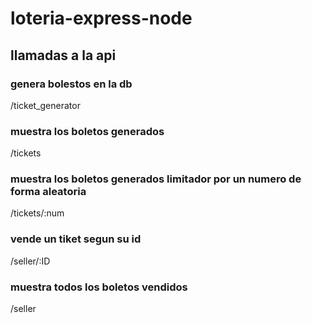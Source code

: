 # loteria-express-node

## llamadas a la api

### genera bolestos en la db 
/ticket_generator 
###  muestra los boletos generados
/tickets 
###  muestra los boletos generados limitador por un numero de forma aleatoria
/tickets/:num
### vende un tiket segun su id
/seller/:ID
### muestra todos los boletos vendidos
/seller